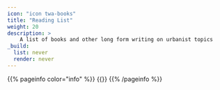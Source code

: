 ```yaml
---
icon: "icon twa-books"
title: "Reading List"
weight: 20
description: >
    A list of books and other long form writing on urbanist topics
_build:
  list: never
  render: never
---
```


{{% pageinfo color="info" %}}
{{<contribute>}}
{{% /pageinfo %}}